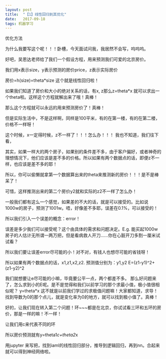 ```yaml
---
layout: post
title:  "【1】线性回归到其优化"
date:   2017-09-18 
tags: 机器学习
---
```


优化方法

为什么我要写这个呢！！！卧槽，今天面试问我，我居然不会写，呜呜呜。

好吧，吴恩达老师给了我们一个假设方程，用来预测我们可爱的北京房价。

我们用x表示size，y表示预测的房价price，z表示实际房价

房价=h(size)=theta*size
这个就是线性回归啦！

如果我们知道了房价和大小的绝对关系的话，有x, z那么z=theta*x 就可以求出一个theta啦。这样这个方程就解出来了哦！真棒！

那么这个方程就可以永远的用来预测房价了！真棒！

但是实际生活中，不是这样啊，同样是100平米，有的在第一楼，有的在第二楼，价格不一样呀！

这个时候，x一定得时候，z不一样了！！！怎么办！！！
我也不知道，我们往下看，

其实，如果一样大的两个房子，如果别的条件差不多，由于客户偏好，或者神奇的理想情况下，他们应该是差不多的价格。所以如果有两个数据点的话，即便z不一样，也应该是差不多的耶！

所以，你可以偷懒就拿第一个数据算出来的theta来推测新的房价！！！是不是棒呆了！

可惜，这样推测出来的第二个房价y2就和实际的z2不一样了怎么办！

一般我们都有这么一个感觉，如果差的不大的话，就是可以接受的。比如说1000w的房子，预测了1001w。唔，好像差不多耶，误差在0.1%，可以接受的！

所以我们引入一个误差的概念：error！

误差是多少我们可以接受呢？这个由具体的需求和问题决定。E.g. 能买起1000w房子的人估计无所谓一两万把，但是看病救人开刀……你在心脏开刀多割一厘米试试看？

所以我们要让误差error尽可能的小！对不对，有钱人也想尽可能的省钱呀！

所以如果有两个数据点的话，x1,z1,x2,z2. 预测值分别为：y1,y2
E=(z1-y1)^2+(z1-y2)^2

我们就想要让e尽可能的小嘛，毕竟要公平一点，两个都差不多。
那么好问题来了，怎么求到小的E呢。是不是觉得和我们以前学习的那个求最小值，极小值很相似呢？
y=theta*x
这不就是以前我们学过的求极值问题嘛！大家都知道，求导！找到导数为0的那个点儿，就是变化率为0的地方，就可以找到极小值了。真棒！

好的，让我们现在转入第二个问题！环~~~都是在北京，你试试看三环和五环的房价，那是一样的嘛！不一样！

让我们用c来代表不同的环

所以房价预测就有y=theta1*c+theta2*x



用jupyter 来写把，找到iaml的线性回归部分，推导到逻辑回归，再到nn。合起来就可以得到神经网络啦。
